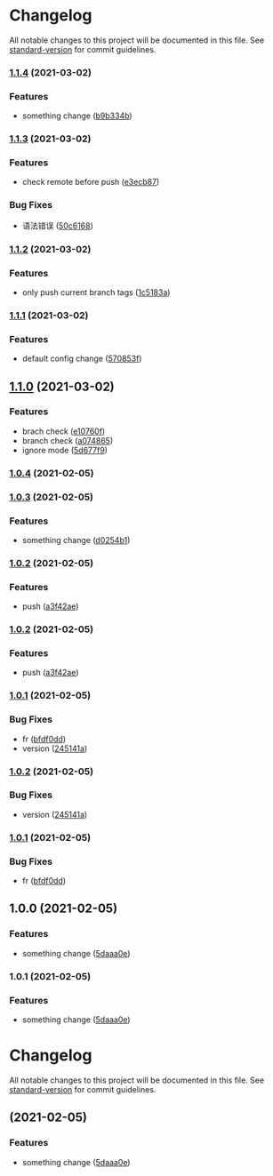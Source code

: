 # Changelog

All notable changes to this project will be documented in this file. See [standard-version](https://github.com/conventional-changelog/standard-version) for commit guidelines.

### [1.1.4](https://github.com/sexyHuang/-hjy-standard-version/compare/v1.1.3...v1.1.4) (2021-03-02)


### Features

* something change ([b9b334b](https://github.com/sexyHuang/-hjy-standard-version/commit/b9b334bd5f078443785f3a299624144dbcec10f2))

### [1.1.3](https://github.com/sexyHuang/-hjy-standard-version/compare/v1.1.2...v1.1.3) (2021-03-02)


### Features

* check remote before push ([e3ecb87](https://github.com/sexyHuang/-hjy-standard-version/commit/e3ecb876cae69b53378c9b4f224d65e3497a20a2))


### Bug Fixes

* 语法错误 ([50c6168](https://github.com/sexyHuang/-hjy-standard-version/commit/50c6168349dd6f4196bc297d05dfe05c7a6949bf))

### [1.1.2](https://github.com/sexyHuang/-hjy-standard-version/compare/v1.1.1...v1.1.2) (2021-03-02)


### Features

* only push current branch tags ([1c5183a](https://github.com/sexyHuang/-hjy-standard-version/commit/1c5183a640cb66d2cf095f1a62101f9b5317338a))

### [1.1.1](https://github.com/sexyHuang/-hjy-standard-version/compare/v1.1.0...v1.1.1) (2021-03-02)


### Features

* default config change ([570853f](https://github.com/sexyHuang/-hjy-standard-version/commit/570853fbed28aff0c463acab8e0b163641045508))

## [1.1.0](https://github.com/sexyHuang/-hjy-standard-version/compare/v1.0.4...v1.1.0) (2021-03-02)


### Features

* brach check ([e10760f](https://github.com/sexyHuang/-hjy-standard-version/commit/e10760fc77ede04f4ecbaa7097a32cfcdd7f1a9b))
* branch check ([a074865](https://github.com/sexyHuang/-hjy-standard-version/commit/a074865c33615144712c98df92d3f8779d4c2400))
* ignore mode ([5d677f9](https://github.com/sexyHuang/-hjy-standard-version/commit/5d677f9b32698fc04da0abaf32f3ba02b150863c))

### [1.0.4](https://github.com/sexyHuang/-hjy-standard-version/compare/v1.0.3...v1.0.4) (2021-02-05)

### [1.0.3](https://github.com/sexyHuang/-hjy-standard-version/compare/v1.0.2...v1.0.3) (2021-02-05)


### Features

* something change ([d0254b1](https://github.com/sexyHuang/-hjy-standard-version/commit/d0254b197f4a971509426666ad001e4f17acfbf7))

### [1.0.2](https://github.com/sexyHuang/-hjy-standard-version/compare/v1.0.1...v1.0.2) (2021-02-05)


### Features

* push ([a3f42ae](https://github.com/sexyHuang/-hjy-standard-version/commit/a3f42aea03c8c92405b58a87fe4e45213e4a8c30))

### [1.0.2](https://github.com/sexyHuang/-hjy-standard-version/compare/v1.0.1...v1.0.2) (2021-02-05)


### Features

* push ([a3f42ae](https://github.com/sexyHuang/-hjy-standard-version/commit/a3f42aea03c8c92405b58a87fe4e45213e4a8c30))

### [1.0.1](https://github.com/sexyHuang/-hjy-standard-version/compare/v1.0.0...v1.0.1) (2021-02-05)


### Bug Fixes

* fr ([bfdf0dd](https://github.com/sexyHuang/-hjy-standard-version/commit/bfdf0ddb8a6eb5ea811b5f372b233ee947444f30))
* version ([245141a](https://github.com/sexyHuang/-hjy-standard-version/commit/245141a347cc683261bc280f7db78e2e39a64070))

### [1.0.2](https://github.com/sexyHuang/-hjy-standard-version/compare/v1.0.1...v1.0.2) (2021-02-05)


### Bug Fixes

* version ([245141a](https://github.com/sexyHuang/-hjy-standard-version/commit/245141a347cc683261bc280f7db78e2e39a64070))

### [1.0.1](https://github.com/sexyHuang/-hjy-standard-version/compare/v1.0.0...v1.0.1) (2021-02-05)


### Bug Fixes

* fr ([bfdf0dd](https://github.com/sexyHuang/-hjy-standard-version/commit/bfdf0ddb8a6eb5ea811b5f372b233ee947444f30))

## 1.0.0 (2021-02-05)


### Features

* something change ([5daaa0e](https://github.com/sexyHuang/-hjy-standard-version/commit/5daaa0ef1cc70a373e04c40c9ef80d41927836f8))

### 1.0.1 (2021-02-05)


### Features

* something change ([5daaa0e](https://github.com/sexyHuang/-hjy-standard-version/commit/5daaa0ef1cc70a373e04c40c9ef80d41927836f8))

# Changelog

All notable changes to this project will be documented in this file. See [standard-version](https://github.com/conventional-changelog/standard-version) for commit guidelines.

##  (2021-02-05)


### Features

* something change ([5daaa0e](https://github.com/sexyHuang/-hjy-standard-version/commit/5daaa0ef1cc70a373e04c40c9ef80d41927836f8))
